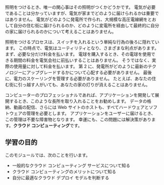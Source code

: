 照明をつけるとき、唯一の関心事はその照明がつくかどうかです。 電気が必要であることは分かっていますが、電気が家までどのように届けられるかは重要ではありません。 電気がどのように発電所で作られ、大規模な高圧電線網をとおして自分の住む街に届けられるのか、どのように変電所を経由して最終的に自分の家に届けられるのかについて考えることはありません。

照明をつけるプロセスは、スイッチを入れるという単純な行為の後ろに隠れています。 この時点で、電気はユーティリティとなり、さまざまな利点があります。 まず、必要な分だけ料金を払います。 電球を購入するとき、その電球を使用できる期間の料金を電気会社に前払いすることはありません。 そうではなく、実際の使用量に対して料金を払います。 第 2 に、発電所がどのように最新のテクノロジーにアップグレードするかについて心配する必要がありません。 最後に、電力のスケーリングを管理する必要がありません。 たとえば、あなたの住む街に引っ越す人がいても、あなたの家の灯りが消えることはありません。

コンピューターのプロフェッショナルであれば、アプリケーションを開発して展開するとき、このような長所を取り入れることをお勧めします。 データの格納、動画の配信、さらには Web サイトのホストも、すべてハードウェアとソフトウェアの管理を必要とします。 アプリケーションをユーザーに届けるとき、この管理は不要な障害物となります。 幸運にも、この問題には解決策があります。**クラウド コンピューティング**です。

## <a name="learning-objectives"></a>学習の目的
このモジュールでは、次のことを行います。

- 一般的なクラウド コンピューティング サービスについて知る
- クラウド コンピューティングのメリットについて知る
- 自分に最適なクラウド デプロイ モデルを判断する
